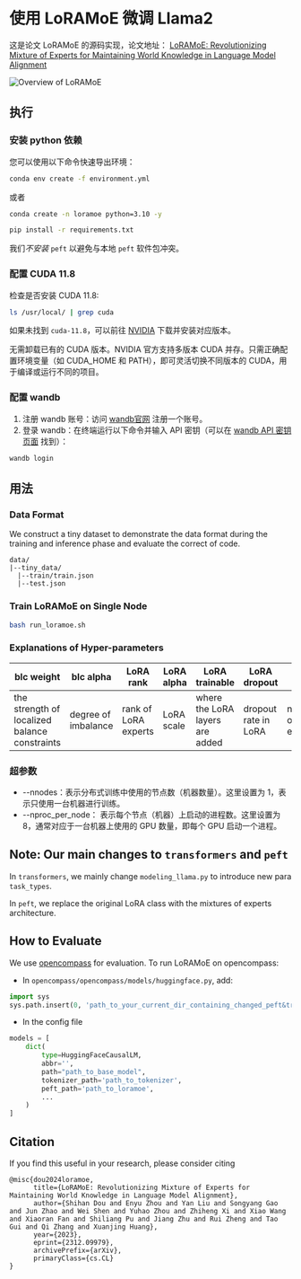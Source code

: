 # 使用 LoRAMoE 微调 Llama2


这是论文 LoRAMoE 的源码实现，论文地址： [LoRAMoE: Revolutionizing Mixture of Experts for Maintaining World Knowledge in Language Model Alignment](https://arxiv.org/abs/2312.09979) 

![Overview of LoRAMoE](image.png)
## 执行

### 安装 python 依赖
您可以使用以下命令快速导出环境：
```bash
conda env create -f environment.yml
```
或者
```bash
conda create -n loramoe python=3.10 -y

pip install -r requirements.txt
```
我们*不安装* `peft` 以避免与本地 `peft` 软件包冲突。

### 配置 CUDA 11.8
检查是否安装 CUDA 11.8:
```bash
ls /usr/local/ | grep cuda
```
如果未找到 `cuda-11.8`，可以前往 [NVIDIA](https://developer.nvidia.com/cuda-11-8-0-download-archive) 下载并安装对应版本。

无需卸载已有的 CUDA 版本。NVIDIA 官方支持多版本 CUDA 并存。只需正确配置环境变量（如 CUDA_HOME 和 PATH），即可灵活切换不同版本的 CUDA，用于编译或运行不同的项目。

### 配置 wandb
1. 注册 wandb 账号：访问 [wandb官网](https://wandb.ai) 注册一个账号。  
2. 登录 wandb：在终端运行以下命令并输入 API 密钥（可以在 [wandb API 密钥页面](https://wandb.ai/authorize) 找到）：  
```bash
wandb login
```

## 用法

### Data Format

We construct a tiny dataset to demonstrate the data format during the training and inference phase and evaluate the correct of code.

```
data/
|--tiny_data/
  |--train/train.json
  |--test.json
```


### Train LoRAMoE on Single Node
```bash
bash run_loramoe.sh
```

### Explanations of Hyper-parameters


| blc weight    | blc alpha | LoRA rank     | LoRA alpha | LoRA trainable |LoRA dropout |LoRA num |
|---------------|---------------|---------------|------------|----------------|---------------| --------|
| the strength of localized balance constraints |degree of imbalance | rank of LoRA experts | LoRA scale  | where the LoRA layers are added | dropout rate in LoRA|number of experts|

### 超参数
* --nnodes：表示分布式训练中使用的节点数（机器数量）。这里设置为 1，表示只使用一台机器进行训练。
* --nproc_per_node： 表示每个节点（机器）上启动的进程数。这里设置为 8，通常对应于一台机器上使用的 GPU 数量，即每个 GPU 启动一个进程。 



## Note: Our main changes to `transformers` and `peft`

In `transformers`, we mainly change `modeling_llama.py` to introduce new para `task_types`.

In `peft`, we replace the original LoRA class with the mixtures of experts architecture.

## How to Evaluate
We use [opencompass](https://github.com/open-compass/opencompass/tree/main) for evaluation. To run LoRAMoE on opencompass:

- In `opencompass/opencompass/models/huggingface.py`, add: 
```python
import sys
sys.path.insert(0, 'path_to_your_current_dir_containing_changed_peft&transformers')
```
- In the config file
```python
models = [
    dict(
        type=HuggingFaceCausalLM,
        abbr='',
        path="path_to_base_model",
        tokenizer_path='path_to_tokenizer',
        peft_path='path_to_loramoe',
        ...
    )
]
```


## Citation
If you find this useful in your research, please consider citing
```
@misc{dou2024loramoe,
      title={LoRAMoE: Revolutionizing Mixture of Experts for Maintaining World Knowledge in Language Model Alignment}, 
      author={Shihan Dou and Enyu Zhou and Yan Liu and Songyang Gao and Jun Zhao and Wei Shen and Yuhao Zhou and Zhiheng Xi and Xiao Wang and Xiaoran Fan and Shiliang Pu and Jiang Zhu and Rui Zheng and Tao Gui and Qi Zhang and Xuanjing Huang},
      year={2023},
      eprint={2312.09979},
      archivePrefix={arXiv},
      primaryClass={cs.CL}
}
```
